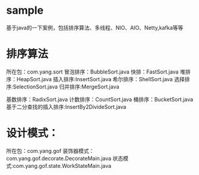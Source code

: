 # sample
基于java的一下案例，包括排序算法、多线程、NIO、AIO、Netty,kafka等等

# 排序算法
所在包：com.yang.sort
  冒泡排序：BubbleSort.java      快排：FastSort.java             堆排序：HeapSort.java       插入排序:InsertSort.java
  希尔排序：ShellSort.java       选择排序:SelectionSort.java     归并排序:MergeSort.java      
  
  基数排序：RadixSort.java       计数排序：CountSort.java        桶排序：BucketSort.java
  基于二分查找的插入排序:InsertBy2DivideSort.java


# 设计模式：
所在包：com.yang.gof
  装饰器模式：com.yang.gof.decorate.DecorateMain.java
  状态模式:com.yang.gof.state.WorkStateMain.java
